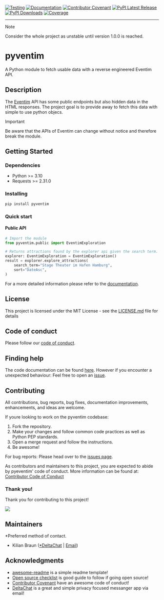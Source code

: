 [![Testing](https://github.com/kggx/pyventim/actions/workflows/testing.yml/badge.svg?branch=main)](https://github.com/kggx/pyventim/actions/workflows/testing.yml)
[![Documentation](https://github.com/kggx/pyventim/actions/workflows/docs.yml/badge.svg?branch=main)](https://github.com/kggx/pyventim/actions/workflows/docs.yml)
[![Contributor Covenant](https://img.shields.io/badge/Contributor%20Covenant-2.1-4baaaa.svg)](code_of_conduct.md)
[![PyPI Latest Release](https://img.shields.io/pypi/v/pyventim.svg)](https://pypi.org/project/pyventim/)
[![PyPI Downloads](https://img.shields.io/pypi/dm/pyventim.svg?label=PyPI%20downloads)](https://pypi.org/project/pyventim/)
[![Coverage](https://codecov.io/github/kggx/pyventim/coverage.svg?branch=main)](https://app.codecov.io/github/kggx/pyventim)

---

> [!NOTE]
> Consider the whole project as unstable until version 1.0.0 is reached.

# pyventim

A Python module to fetch usable data with a reverse engineered Eventim API.

## Description

The [Eventim](https://www.eventim.com/) API has some public endpoints but also hidden data in the HTML responses. The project goal is to provide away to fetch this data with simple to use python objecs.

> [!IMPORTANT]
> Be aware that the APIs of Eventim can change without notice and therefore break the module.

## Getting Started

### Dependencies

- Python >= 3.10
- Requests >= 2.31.0

### Installing

```bash
pip install pyventim
```

### Quick start

#### Public API

```python
# Import the module
from pyventim.public import EventimExploration

# Returns attractions found by the explorer api given the search term.
explorer: EventimExploration = EventimExploration()
result = explorer.explore_attractions(
    search_term="Stage Theater im Hafen Hamburg",
    sort="DateAsc",
)
```

For a more detailed information please refer to the [documentation](https://kggx.github.io/pyventim/pyventim.html).

## License

This project is licensed under the MIT License - see the [LICENSE.md](LICENSE.md) file for details

## Code of conduct

Please follow our [code of conduct](CODE_OF_CONDUCT.md).

## Finding help

The code documentation can be found [here](https://kggx.github.io/pyventim/pyventim.html). However if you encounter a unexpected behaviour: Feel free to open an [issue](https://github.com/kggx/pyventim/issues).

## Contributing

All contributions, bug reports, bug fixes, documentation improvements, enhancements, and ideas are welcome.

If youre looking to work on the pyventim codebase:

1. Fork the repository.
1. Make your changes and follow common code practices as well as Python PEP standards.
1. Open a merge request and follow the instructions.
1. Be awesome!

For bug reports: Please head over to the [issues page](https://github.com/kggx/pyventim/issues).

As contributors and maintainers to this project, you are expected to abide by pyeventim' code of conduct. More information can be found at: [Contributor Code of Conduct](CODE_OF_CONDUCT.md)

### Thank you!

Thank you for contributing to this project!

<a href="https://github.com/kggx/pyventim/graphs/contributors">
  <img src="https://contrib.rocks/image?repo=kggx/pyventim"/>
</a>

## Maintainers

\*Preferred method of contact.

- Kilian Braun ([\*DeltaChat](https://i.delta.chat/#97C62CBA0454D4E4FFA475DEA0177351147E5B3E&a=tyzcvpuoz%40nine.testrun.org&n=Kilian&i=isE8C2JZ1IA&s=-_KJ9JqJdSt) | [Email](mailto:hello@kilianbraun.de?subject=PYVENTIM%3A%20General%20question%20about%20the%20project))

## Acknowledgments

- [awesome-readme](https://github.com/matiassingers/awesome-readme) is a simple readme template!
- [Open source checklist](https://dev.to/zt4ff_1/setting-up-your-github-repository-for-open-source-development-43ce) is good guide to follow if going open source!
- [Contributor Covenant](https://www.contributor-covenant.org) have an awesome code of conduct!
- [DeltaChat](https://delta.chat/) is a great and simple privacy focused messanger app via email!
